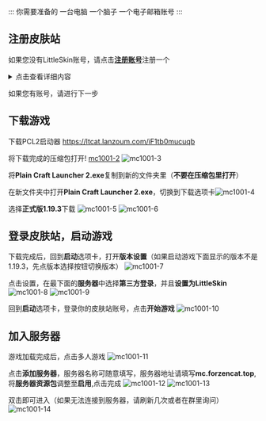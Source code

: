 ::: 你需要准备的
一台电脑
一个脑子
一个电子邮箱账号
:::


注册皮肤站
-
如果您没有LittleSkin账号，请点击[**注册账号**](https://littleskin.cn/auth/register)注册一个

<details>
  <summary>点击查看详细内容</summary>

  ![mc1001-1](_images/mc1001-1.png)


  点击左侧的**角色管理**，创建一个角色（请使用英文大小写字母、数字0~9或下划线_）

  ![mc-5](_images/mc-5.png)


  之后您可以前往**皮肤库**寻找您喜欢的皮肤，并在**我的衣柜**里使用

  ([官方有更加详细的教程](https://manual.littlesk.in/newbee/textures.html#%E4%BB%8E%E7%9A%AE%E8%82%A4%E5%BA%93%E4%B8%AD%E6%B7%BB%E5%8A%A0%E6%9D%90%E8%B4%A8%E5%88%B0%E8%A1%A3%E6%9F%9C))
</details>

如果您有账号，请进行下一步

下载游戏
-
下载PCL2启动器 <https://ltcat.lanzoum.com/iF1tb0mucuqb>

将下载完成的压缩包打开!
[mc1001-2](_images/mc1001-2.png)
![mc1001-3](_images/mc1001-3.png)

将**Plain Craft Launcher 2.exe**复制到新的文件夹里（**不要在压缩包里打开**）

在新文件夹中打开**Plain Craft Launcher 2.exe**，切换到下载选项卡![mc1001-4](_images/mc1001-4.png)

选择**正式版1.19.3**下载
![mc1001-5](_images/mc1001-5.png)
![mc1001-6](_images/mc1001-6.png)


登录皮肤站，启动游戏
-
下载完成后，回到**启动**选项卡，打开**版本设置**（如果启动游戏下面显示的版本不是1.19.3，先点版本选择按钮切换版本）
![mc1001-7](_images/mc1001-7.png)

点击设置，在最下面的**服务器**中选择**第三方登录**，并且**设置为LittleSkin**
![mc1001-8](_images/mc1001-8.png)
![mc1001-9](_images/mc1001-9.png)

回到**启动**选项卡，登录你的皮肤站账号，点击**开始游戏**
![mc1001-10](_images/mc1001-10.png)


加入服务器
-
游戏加载完成后，点击多人游戏
![mc1001-11](_images/mc1001-11.png)

点击**添加服务器**，服务器名称可随意填写，服务器地址请填写**mc.forzencat.top**,将**服务器资源包**调整至**启用**,点击完成
![mc1001-12](_images/mc1001-12.png)
![mc1001-13](_images/mc1001-13.png)

双击即可进入（如果无法连接到服务器，请刷新几次或者在群里询问）
![mc1001-14](_images/mc1001-14.jpg)
